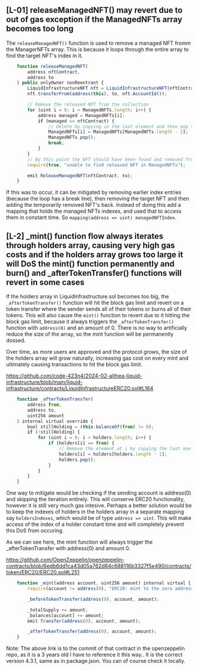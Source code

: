## [L-01] releaseManagedNFT() may revert due to out of gas exception if the ManagedNFTs array becomes too long

The `releaseManagedNFT()` function is used to remove a managed NFT fromm the ManagerNFTs array. This is because it loops through the 
entire array to find the target NFT's index in it.

```js
    function releaseManagedNFT(
        address nftContract,
        address to
    ) public onlyOwner nonReentrant {
        LiquidInfrastructureNFT nft = LiquidInfrastructureNFT(nftContract);
        nft.transferFrom(address(this), to, nft.AccountId());

        // Remove the released NFT from the collection
        for (uint i = 0; i < ManagedNFTs.length; i++) {
            address managed = ManagedNFTs[i];
            if (managed == nftContract) {
                // Delete by copying in the last element and then pop the end
                ManagedNFTs[i] = ManagedNFTs[ManagedNFTs.length - 1];
                ManagedNFTs.pop();
                break;
            }
        }
        // By this point the NFT should have been found and removed from ManagedNFTs
        require(true, "unable to find released NFT in ManagedNFTs");

        emit ReleaseManagedNFT(nftContract, to);
    }
```

If this was to occur, it can be mitigated by removing earlier index entries (because the loop has a break line), then removing the target NFT and then adding the temporarily removed NFT's back. Instead of doing this add a mapping that holds the managed NFTs indexes, and used that to access them in constant time. So `mapping(address => uint) managedNFTIndex`.

## [L-2] _mint() function flow always iterates through holders array, causing very high gas costs and if the holders array grows too large it will DoS the mint() function permanently and burn() and _afterTokenTransfer() functions will revert in some cases

If the holders array in LiquidInfrastructure.sol becomes too big, the `_afterTokenTransfer()` function will hit the block gas limit and revert on a token transfer where the sender sends all of their tokens or burns all of their tokens. This will also cause the `mint()` function to revert due to it hitting the block gas limit, because it always triggers the `_afterTokenTransfer()` function with `address(0)` and an amount of 0. There is no way to artificially reduce the size of the array, so the mint function will be permanently dossed.

Over time, as more users are approved and the protocol grows, the size of the holders array will grow naturally, increasing gas cost on every mint and ultimately causing transactions to hit the block gas limit.

https://github.com/code-423n4/2024-02-althea-liquid-infrastructure/blob/main/liquid-infrastructure/contracts/LiquidInfrastructureERC20.sol#L164
```js
    function _afterTokenTransfer(
        address from,
        address to,
        uint256 amount
    ) internal virtual override {
        bool stillHolding = (this.balanceOf(from) != 0);
        if (!stillHolding) {
            for (uint i = 0; i < holders.length; i++) {
                if (holders[i] == from) {
                    // Remove the element at i by copying the last one into its place and removing the last element
                    holders[i] = holders[holders.length - 1];
                    holders.pop();
                }
            }
        }
    }
```

One way to mitigate would be checking if the sending account is address(0) and skipping the iteration entirely. This will conserve ERC20 functionality, however it is still very much gas intesive. Perhaps a better solution would be to keep the indexes of holders in the holders array in a separate mapping say `holdersIndexes`, which would be of type `address => uint`. This will make access of the index of a holder constant time and will completely prevent this DoS from occuring.

As we can see here, the mint function will always trigger the _afterTokenTransfer with address(0) and amount 0.

https://github.com/OpenZeppelin/openzeppelin-contracts/blob/6edb6dd1ca43d05a762d84c688116b3327f5e490/contracts/token/ERC20/ERC20.sol#L251
```js
    function _mint(address account, uint256 amount) internal virtual {
        require(account != address(0), "ERC20: mint to the zero address");

        _beforeTokenTransfer(address(0), account, amount);

        _totalSupply += amount;
        _balances[account] += amount;
        emit Transfer(address(0), account, amount);

        _afterTokenTransfer(address(0), account, amount);
    }
```
Note: The above link is to the commit of that contract in the openzeppelin repo, as it is a 3 years old I have to reference it this way.. It is the correct version 4.3.1, same as in package.json. You can of course check it locally.